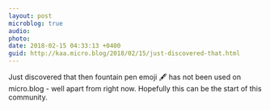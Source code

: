 ```yaml
---
layout: post
microblog: true
audio: 
photo: 
date: 2018-02-15 04:33:13 +0400
guid: http://kaa.micro.blog/2018/02/15/just-discovered-that.html
---
```

Just discovered that then fountain pen emoji 🖋 has not been used on micro.blog - well apart from right now. Hopefully this can be the start of this community.
